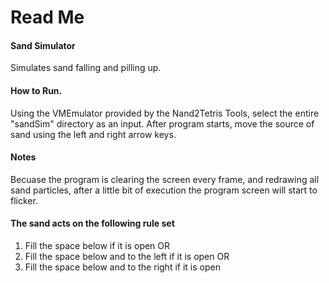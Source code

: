 # Read Me

#### Sand Simulator
Simulates sand falling and pilling up. 

#### How to Run. 
Using the VMEmulator provided by the Nand2Tetris Tools, select the entire "sandSim" directory as an input. After program starts, move the source of sand using the left and right arrow keys. 

#### Notes
Becuase the program is clearing the screen every frame, and redrawing all sand particles, after a little bit of execution the program screen will start to flicker. 

#### The sand acts on the following rule set
1. Fill the space below if it is open OR
2. Fill the space below and to the left if it is open OR
3. Fill the space below and to the right if it is open